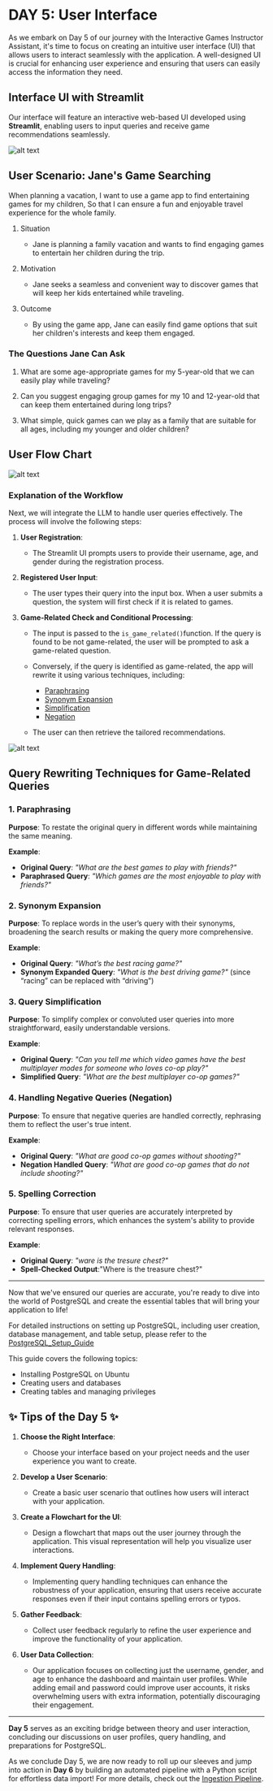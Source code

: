 # DAY 5: User Interface

As we embark on Day 5 of our journey with the Interactive Games Instructor Assistant, it's time to focus on creating an intuitive user interface (UI) that allows users to interact seamlessly with the application. A well-designed UI is crucial for enhancing user experience and ensuring that users can easily access the information they need.

## Interface UI with Streamlit
Our interface will feature an interactive web-based UI developed using **Streamlit**, enabling users to input queries and receive game recommendations seamlessly. 

![alt text](image-4.png)


## User Scenario: Jane's Game Searching

When planning a vacation,
I want to use a game app to find entertaining games for my children,
So that I can ensure a fun and enjoyable travel experience for the whole family.

1. Situation

   - Jane is planning a family vacation and wants to find engaging games to entertain her children during the trip.

2. Motivation
   - Jane seeks a seamless and convenient way to discover games that will keep her kids entertained while traveling.

3. Outcome
   - By using the game app, Jane can easily find game options that suit her children's interests and keep them engaged.





### The Questions Jane Can Ask

1. What are some age-appropriate games for my 5-year-old that we can easily play while traveling?

2. Can you suggest engaging group games for my 10 and 12-year-old that can keep them entertained during long trips?

3. What simple, quick games can we play as a family that are suitable for all ages, including my younger and older children?


## User Flow Chart 
![alt text](image-3.png)


### Explanation of the Workflow

Next, we will integrate the LLM to handle user queries effectively. The process will involve the following steps:

1. **User Registration**:
   - The Streamlit UI prompts users to provide their username, age, and gender during the registration process.

2. **Registered User Input**:
   - The user types their query into the input box.
   When a user submits a question, the system will first check if it is related to games.

3. **Game-Related Check and Conditional Processing**:

   - The input is passed to the `is_game_related()`function. If the query is found to be not game-related, the user will be prompted to ask a game-related question. 
   - Conversely, if the query is identified as game-related, the app will rewrite it using various techniques, including:
     - [Paraphrasing](#1-paraphrasing)
     - [Synonym Expansion](#2-synonym-expansion)
     - [Simplification](#3-query-simplification)
     - [Negation](#4-handling-negative-queries-negation)

   -  The user can then retrieve the tailored recommendations. 



![alt text](image-1.png)

## Query Rewriting Techniques for Game-Related Queries

### 1. Paraphrasing
**Purpose**: To restate the original query in different words while maintaining the same meaning.

**Example**:
- **Original Query**: *"What are the best games to play with friends?"*
- **Paraphrased Query**: *"Which games are the most enjoyable to play with friends?"*

### 2. Synonym Expansion
**Purpose**: To replace words in the user’s query with their synonyms, broadening the search results or making the query more comprehensive.

**Example**:
- **Original Query**: *"What’s the best racing game?"*
- **Synonym Expanded Query**: *"What is the best driving game?"* (since “racing” can be replaced with “driving”)

### 3. Query Simplification
**Purpose**: To simplify complex or convoluted user queries into more straightforward, easily understandable versions.

**Example**:
- **Original Query**: *"Can you tell me which video games have the best multiplayer modes for someone who loves co-op play?"*
- **Simplified Query**: *"What are the best multiplayer co-op games?"*

### 4. Handling Negative Queries (Negation)
**Purpose**: To ensure that negative queries are handled correctly, rephrasing them to reflect the user's true intent.

**Example**:
- **Original Query**: *"What are good co-op games without shooting?"*
- **Negation Handled Query**: *"What are good co-op games that do not include shooting?"*

### 5. Spelling Correction
**Purpose**: To ensure that user queries are accurately interpreted by correcting spelling errors, which enhances the system's ability to provide relevant responses.

**Example**:
- **Original Query**: *"ware is the tresure chest?"*
- **Spell-Checked Output**:"Where is the treasure chest?"

---

Now that we've ensured our queries are accurate, you're ready to dive into the world of PostgreSQL and create the essential tables that will bring your application to life!

For detailed instructions on setting up PostgreSQL, including user creation, database management, and table setup, please refer to the [PostgreSQL_Setup_Guide](PostgreSQL_Setup_Guide.md)

This guide covers the following topics:

- Installing PostgreSQL on Ubuntu
- Creating users and databases
- Creating tables and managing privileges


## ✨ Tips of the Day 5 ✨

1. **Choose the Right Interface**: 
   - Choose your interface based on your project needs and the user experience you want to create.

2. **Develop a User Scenario**:
   - Create a basic user scenario that outlines how users will interact with your application. 
3. **Create a Flowchart for the UI**:
   - Design a flowchart that maps out the user journey through the application. This visual representation will help you visualize user interactions.

4. **Implement Query Handling**:
   - Implementing query handling techniques can enhance the robustness of your application, ensuring that users receive accurate responses even if their input contains spelling errors or typos.

5. **Gather Feedback**:
   - Collect user feedback regularly to refine the user experience and improve the functionality of your application.

6. **User Data Collection**:

   - Our application focuses on collecting just the username, gender, and age to enhance the dashboard and maintain user profiles. While adding email and password could improve user accounts, it risks overwhelming users with extra information, potentially discouraging their engagement.

---
**Day 5** serves as an exciting bridge between theory and user interaction, concluding our discussions on user profiles, query handling, and preparations for PostgreSQL.


As we conclude Day 5, we are now ready to roll up our sleeves and jump into action in **Day 6** by building an automated pipeline with a Python script for effortless data import! For more details, check out the [Ingestion Pipeline](../6-ingestion-pipeline/ingestion-pipeline.md).


